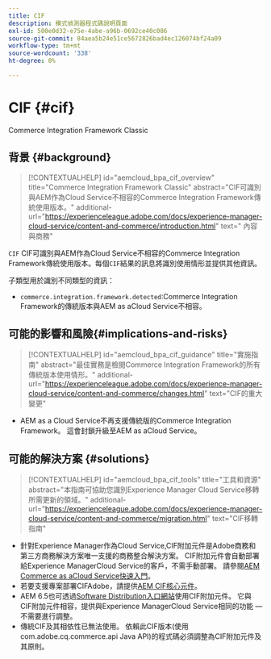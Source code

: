 ```yaml
---
title: CIF
description: 模式偵測器程式碼說明頁面
exl-id: 500e0d32-e75e-4abe-a96b-0692ce40c086
source-git-commit: 84aea5b24e51ce5672826bad4ec126074bf24a09
workflow-type: tm+mt
source-wordcount: '338'
ht-degree: 0%

---
```


# CIF {#cif}

Commerce Integration Framework Classic

## 背景 {#background}

>[!CONTEXTUALHELP]
>id="aemcloud_bpa_cif_overview"
>title="Commerce Integration Framework Classic"
>abstract="CIF可識別與AEM作為Cloud Service不相容的Commerce Integration Framework傳統使用版本。"
>additional-url="https://experienceleague.adobe.com/docs/experience-manager-cloud-service/content-and-commerce/introduction.html" text=" 內容與商務"

`CIF` CIF可識別與AEM作為Cloud Service不相容的Commerce Integration Framework傳統使用版本。每個`CIF`結果的訊息將識別使用情形並提供其他資訊。

子類型用於識別不同類型的資訊：

* `commerce.integration.framework.detected`:Commerce Integration Framework的傳統版本與AEM as aCloud Service不相容。


## 可能的影響和風險{#implications-and-risks}

>[!CONTEXTUALHELP]
>id="aemcloud_bpa_cif_guidance"
>title="實施指南"
>abstract="最佳實務是檢閱Commerce Integration Framework的所有傳統版本使用情形。"
>additional-url="https://experienceleague.adobe.com/docs/experience-manager-cloud-service/content-and-commerce/changes.html" text="CIF的重大變更"

* AEM as a Cloud Service不再支援傳統版的Commerce Integration Framework。 這會封鎖升級至AEM as aCloud Service。

## 可能的解決方案 {#solutions}

>[!CONTEXTUALHELP]
>id="aemcloud_bpa_cif_tools"
>title="工具和資源"
>abstract="本指南可協助您識別Experience Manager Cloud Service移轉所需更新的領域。"
>additional-url="https://experienceleague.adobe.com/docs/experience-manager-cloud-service/content-and-commerce/migration.html" text="CIF移轉指南"

* 針對Experience Manager作為Cloud Service,CIF附加元件是Adobe商務和第三方商務解決方案唯一支援的商務整合解決方案。 CIF附加元件會自動部署給Experience ManagerCloud Service的客戶，不需手動部署。 請參閱[AEM Commerce as aCloud Service快速入門](https://experienceleague.adobe.com/docs/experience-manager-cloud-service/content-and-commerce/storefront/getting-started.html)。
* 若要支援專案部署CIFAdobe，請提供[AEM CIF核心元件](https://github.com/adobe/aem-core-cif-components)。
* AEM 6.5也可透過[Software Distribution入口網站](https://experience.adobe.com/#/downloads/content/software-distribution/en/aem.html)使用CIF附加元件。 它與CIF附加元件相容，提供與Experience ManagerCloud Service相同的功能 — 不需要進行調整。
* 傳統CIF及其相依性已無法使用。 依賴此CIF版本(使用com.adobe.cq.commerce.api Java API)的程式碼必須調整為CIF附加元件及其原則。
